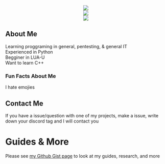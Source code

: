 <div align="center"">
 <img class="img" src="https://github-readme-stats.vercel.app//api?username=MeLikeFish&count_private=true&show_icons=true&theme=midnight-purple&hide_border=true&&bg_color=00000000&text_color=6e93b5" /><br>
 <img class="img" src="https://github-readme-stats.vercel.app/api/top-langs/?username=MeLikeFish&layout=compact&theme=midnight-purple&hide_border=true&bg_color=00000000&text_color=6e93b5" /><br>
 <img src="https://hits.seeyoufarm.com/api/count/incr/badge.svg?url=https%3A%2F%2Fgithub.com%2FMeLikeFish&count_bg=%23534B58&title_bg=%23555555&icon=github.svg&icon_color=%23E7E7E7&title=Profile+Viewes&edge_flat=false"/></a>
</div>

## About Me
Learning proggraming in general, pentesting, & general IT   
Experienced in Python   
Begginer in LUA-U   
Want to learn C++   

### Fun Facts About Me   
I hate emojies   

## Contact Me
If you have a issue/question with one of my projects, make a issue, write down your discord tag and I will contact you


# Guides & More
Please see [my Github Gist page](https://gist.github.com/MeLikeFish) to look at my guides, research, and more
